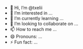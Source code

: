 - 👋 Hi, I’m @txelii
- 👀 I’m interested in ...
- 🌱 I’m currently learning ...
- 💞️ I’m looking to collaborate on ...
- 📫 How to reach me ...
- 😄 Pronouns: ...
- ⚡ Fun fact: ...

<!---
txelii/txelii is a ✨ special ✨ repository because its `README.md` (this file) appears on your GitHub profile.
You can click the Preview link to take a look at your changes.
--->
